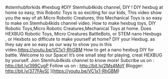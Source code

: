 #stemhubforkids
#hexbug
#DIY
Stemhub4kids channel, DIY !
DIY hexbug at home so easy, this Robotic Toys is so exciting for our kids, This video show you the way of ah Micro Robotic Creatures, this Mechanical Toys is so easy to make on Stemhub4kids channel video.
How to make hexbug toys, DIY Robotic Toys,Micro Robotic Creatures,Mechanical Toys at home. Does HEXBUG Robotic Toys, Micro Creatures BattleBots, or STEM nano Hexbugs , or Hexbots so difficute to make yourself at home?
DIY your Hexbug. as they say are so easy as our way to show you in this video.https://youtu.be/VC1x1-RhGBM
How to get a nano hexbug DIY for battle.
Welcome to our Space! It’s one small step for playing, creat HEXBUG by yourself. Join Stemhub4kids channel to know more!
Subcribe us on : http://bit.ly/399CvgP
Follow us on : http://bit.ly/2Ms4MoY
Blogger: http://bit.ly/377FAvS[
](https://youtu.be/VC1x1-RhGBM)